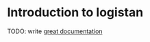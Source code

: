# Introduction to logistan

TODO: write [great documentation](http://jacobian.org/writing/what-to-write/)
